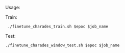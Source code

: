 Usage:

Train:
```
 ./finetune_charades_train.sh $epoc $job_name
```

Test: 
```
./finetune_charades_window_test.sh $epoc $job_name
```

